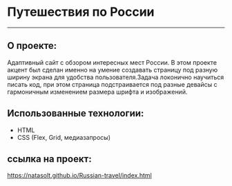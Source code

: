 # Путешествия по России
___

## О проекте:

Адаптивный сайт с обзором интересных мест России.
В этом проекте акцент был сделан именно на умение создавать страницу под разную ширину экрана
для удобства пользователя.Задача локонично научиться писать код, при этом страница подстраивается под разные девайсы
с гармоничным изменением размера шрифта и изображений.

## Использованные технологии:

* HTML
* CSS (Flex, Grid, медиазапросы)

## ссылка на проект:
 https://natasolt.github.io/Russian-travel/index.html
